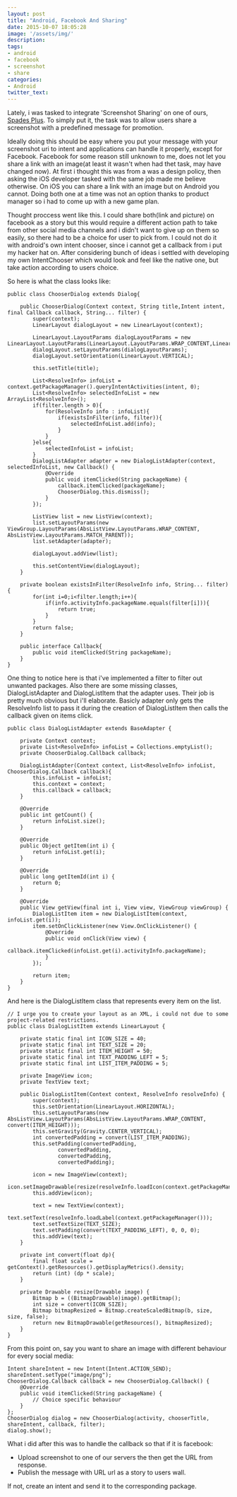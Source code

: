 ```yaml
---
layout: post
title: "Android, Facebook And Sharing"
date: 2015-10-07 18:05:28
image: '/assets/img/'
description:
tags:
- android
- facebook
- screenshot
- share
categories:
- Android
twitter_text:
---
```


Lately, i was tasked to integrate 'Screenshot Sharing' on one of ours, [Spades Plus](https://play.google.com/store/apps/details?id=net.peakgames.mobile.spades.android). To simply put it, the task was to allow users share a screenshot with a predefined message for promotion. 

Ideally doing this should be easy where you put your message with your screenshot uri to intent and applications can handle it properly, except for Facebook. Facebook for some reason still unknown to me, does not let you share a link with an image(at least it wasn't when had thet task, may have changed now). At first i thought this was from a was a design policy, then asking the iOS developer tasked with the same job made me believe otherwise. On iOS you can share a link with an image but on Android you cannot. Doing both one at a time was not an option thanks to product manager so i had to come up with a new game plan. 

Thought proccess went like this. I could share both(link and picture) on facebook as a story but this would require a different action path to take from other social media channels and i didn't want to give up on them so easily, so there had to be a choice for user to pick from. I could not do it with android's own intent chooser, since i cannot get a callback from i put my hacker hat on. After considering bunch of ideas i settled with developing my own IntentChooser which would look and feel like the native one, but take action according to users choice.

So here is what the class looks like:


	public class ChooserDialog extends Dialog{

	    public ChooserDialog(Context context, String title,Intent intent, final Callback callback, String... filter) {
	        super(context);
	        LinearLayout dialogLayout = new LinearLayout(context);

	        LinearLayout.LayoutParams dialogLayoutParams = new LinearLayout.LayoutParams(LinearLayout.LayoutParams.WRAP_CONTENT,LinearLayout.LayoutParams.MATCH_PARENT);
	        dialogLayout.setLayoutParams(dialogLayoutParams);
	        dialogLayout.setOrientation(LinearLayout.VERTICAL);

	        this.setTitle(title);

	        List<ResolveInfo> infoList = context.getPackageManager().queryIntentActivities(intent, 0);
	        List<ResolveInfo> selectedInfoList = new ArrayList<ResolveInfo>();
	        if(filter.length > 0){
	            for(ResolveInfo info : infoList){
	                if(existsInFilter(info, filter)){
	                    selectedInfoList.add(info);
	                }
	            }
	        }else{
	            selectedInfoList = infoList;
	        }
	        DialogListAdapter adapter = new DialogListAdapter(context, selectedInfoList, new Callback() {
	            @Override
	            public void itemClicked(String packageName) {
	                callback.itemClicked(packageName);
	                ChooserDialog.this.dismiss();
	            }
	        });

	        ListView list = new ListView(context);
	        list.setLayoutParams(new ViewGroup.LayoutParams(AbsListView.LayoutParams.WRAP_CONTENT, AbsListView.LayoutParams.MATCH_PARENT));
	        list.setAdapter(adapter);

	        dialogLayout.addView(list);

	        this.setContentView(dialogLayout);
	    }

	    private boolean existsInFilter(ResolveInfo info, String... filter){
	        for(int i=0;i<filter.length;i++){
	            if(info.activityInfo.packageName.equals(filter[i])){
	                return true;
	            }
	        }
	        return false;
	    }

	    public interface Callback{
	        public void itemClicked(String packageName);
	    }
	}

One thing to notice here is that i've implemented a filter to filter out unwanted packages. Also there are some missing classes, DialogListAdapter and DialogListItem that the adapter uses. Their job is pretty much obvious but i'll elaborate. Basicly adapter only gets the ResolveInfo list to pass it during the creation of DialogListItem then calls the callback given on items click.

	public class DialogListAdapter extends BaseAdapter {

	    private Context context;
	    private List<ResolveInfo> infoList = Collections.emptyList();
	    private ChooserDialog.Callback callback;

	    DialogListAdapter(Context context, List<ResolveInfo> infoList, ChooserDialog.Callback callback){
	        this.infoList = infoList;
	        this.context = context;
	        this.callback = callback;
	    }

	    @Override
	    public int getCount() {
	        return infoList.size();
	    }

	    @Override
	    public Object getItem(int i) {
	        return infoList.get(i);
	    }

	    @Override
	    public long getItemId(int i) {
	        return 0;
	    }

	    @Override
	    public View getView(final int i, View view, ViewGroup viewGroup) {
	        DialogListItem item = new DialogListItem(context, infoList.get(i));
	        item.setOnClickListener(new View.OnClickListener() {
	            @Override 
	            public void onClick(View view) {
	                callback.itemClicked(infoList.get(i).activityInfo.packageName);
	            }
	        });

	        return item;
	    }
	}


And here is the DialogListItem class that represents every item on the list.


	// I urge you to create your layout as an XML, i could not due to some project-related restrictions.
	public class DialogListItem extends LinearLayout {

	    private static final int ICON_SIZE = 40;
	    private static final int TEXT_SIZE = 20;
	    private static final int ITEM_HEIGHT = 50;
	    private static final int TEXT_PADDING_LEFT = 5;
	    private static final int LIST_ITEM_PADDING = 5;

	    private ImageView icon;
	    private TextView text;

	    public DialogListItem(Context context, ResolveInfo resolveInfo) {
	        super(context);
	        this.setOrientation(LinearLayout.HORIZONTAL);
	        this.setLayoutParams(new AbsListView.LayoutParams(AbsListView.LayoutParams.WRAP_CONTENT, convert(ITEM_HEIGHT)));
	        this.setGravity(Gravity.CENTER_VERTICAL);
	        int convertedPadding = convert(LIST_ITEM_PADDING);
	        this.setPadding(convertedPadding,
	                convertedPadding,
	                convertedPadding,
	                convertedPadding);

	        icon = new ImageView(context);
	        icon.setImageDrawable(resize(resolveInfo.loadIcon(context.getPackageManager())));
	        this.addView(icon);

	        text = new TextView(context);
	        text.setText(resolveInfo.loadLabel(context.getPackageManager()));
	        text.setTextSize(TEXT_SIZE);
	        text.setPadding(convert(TEXT_PADDING_LEFT), 0, 0, 0);
	        this.addView(text);
	    }

	    private int convert(float dp){
	        final float scale = getContext().getResources().getDisplayMetrics().density;
	        return (int) (dp * scale);
	    }

	    private Drawable resize(Drawable image) {
	        Bitmap b = ((BitmapDrawable)image).getBitmap();
	        int size = convert(ICON_SIZE);
	        Bitmap bitmapResized = Bitmap.createScaledBitmap(b, size, size, false);
	        return new BitmapDrawable(getResources(), bitmapResized);
	    }
	}


From this point on, say you want to share an image with different behaviour for every social media:


	Intent shareIntent = new Intent(Intent.ACTION_SEND);
    shareIntent.setType("image/png");
    ChooserDialog.Callback callback = new ChooserDialog.Callback() {
        @Override
        public void itemClicked(String packageName) {
            // Choice specific behaviour
        }
    };
    ChooserDialog dialog = new ChooserDialog(activity, chooserTitle, shareIntent, callback, filter);
    dialog.show();


What i did after this was to handle the callback so that if it is facebook:

* Upload screenshot to one of our servers the then get the URL from response.
* Publish the message with URL url as a story to users wall.

If not, create an intent and send it to the corresponding package.

